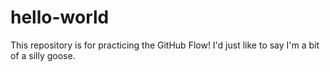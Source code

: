 # hello-world
This repository is for practicing the GitHub Flow!
I'd just like to say I'm a bit of a silly goose.
